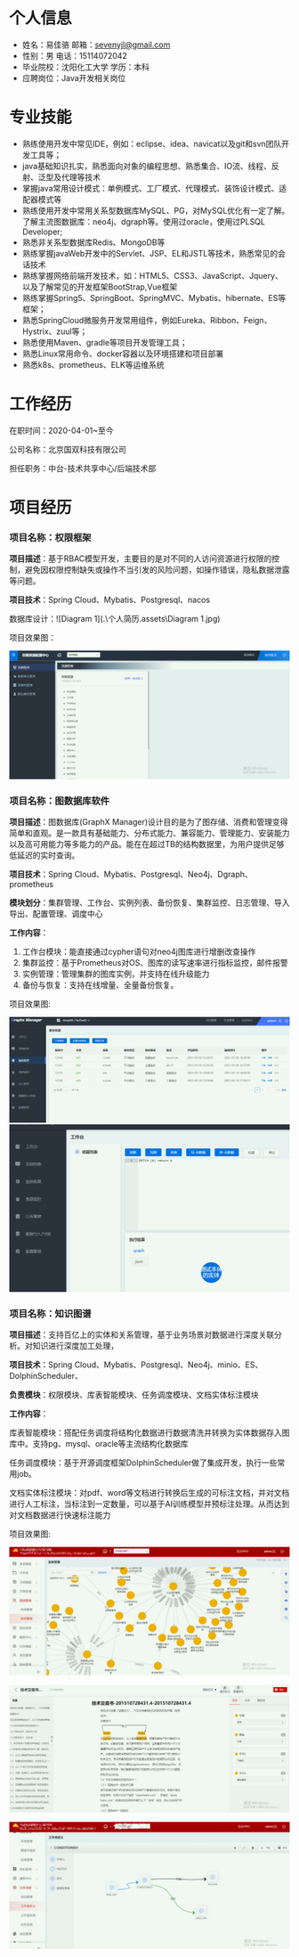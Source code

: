 # 个人信息

- 姓名：易佳骆					       邮箱：sevenyjl@gmail.com
- 性别：男    					           电话：15114072042
- 毕业院校：沈阳化工大学        学历：本科
- 应聘岗位：Java开发相关岗位

# 专业技能

- 熟练使用开发中常见IDE，例如：eclipse、idea、navicat以及git和svn团队开发工具等；
- java基础知识扎实，熟悉面向对象的编程思想、熟悉集合、IO流、线程、反射、泛型及代理等技术
- 掌握java常用设计模式：单例模式、工厂模式、代理模式、装饰设计模式、适配器模式等
- 熟练使用开发中常用关系型数据库MySQL、PG，对MySQL优化有一定了解。了解主流图数据库：neo4j、dgraph等。使用过oracle，使用过PLSQL Developer;
- 熟悉非关系型数据库Redis、MongoDB等
- 熟练掌握javaWeb开发中的Servlet、JSP、EL和JSTL等技术，熟悉常见的会话技术
- 熟练掌握网络前端开发技术，如：HTML5、CSS3、JavaScript、Jquery、以及了解常见的开发框架BootStrap,Vue框架
- 熟练掌握Spring5、SpringBoot、SpringMVC、Mybatis、hibernate、ES等框架；
- 熟悉SpringCloud微服务开发常用组件，例如Eureka、Ribbon、Feign、Hystrix、zuul等；
- 熟悉使用Maven、gradle等项目开发管理工具；
- 熟悉Linux常用命令、docker容器以及环境搭建和项目部署
- 熟悉k8s、prometheus、ELK等运维系统

# 工作经历

在职时间：2020-04-01~至今

公司名称：北京国双科技有限公司

担任职务：中台-技术共享中心/后端技术部

# 项目经历

### **项目名称**：权限框架

**项目描述**：基于RBAC模型开发，主要目的是对不同的人访问资源进行权限的控制，避免因权限控制缺失或操作不当引发的风险问题，如操作错误，隐私数据泄露等问题。

**项目技术**：Spring Cloud、Mybatis、Postgresql、nacos

数据库设计：![Diagram 1](.\个人简历.assets\Diagram 1.jpg)

项目效果图：

![image-20210625215242985](.\个人简历.assets\image-20210625215242985.png)

### **项目名称**：图数据库软件

**项目描述**：图数据库(GraphX Manager)设计目的是为了图存储、消费和管理变得简单和直观。是一款具有基础能力、分布式能力、兼容能力、管理能力、安装能力以及高可用能力等多能力的产品。能在在超过TB的结构数据里，为用户提供足够低延迟的实时查询。

**项目技术**：Spring Cloud、Mybatis、Postgresql、Neo4j、Dgraph、prometheus

**模块划分**：集群管理、工作台、实例列表、备份恢复、集群监控、日志管理、导入导出、配置管理、调度中心

**工作内容**：

1. 工作台模块：能直接通过cypher语句对neo4j图库进行增删改查操作
2. 集群监控：基于Prometheus对OS、图库的读写速率进行指标监控，邮件报警
3. 实例管理：管理集群的图库实例，并支持在线升级能力
4. 备份与恢复：支持在线增量、全量备份恢复。

项目效果图:

![image-20210625223054211](.\个人简历.assets\image-20210625223054211.png)![image-20210625224937641](.\个人简历.assets\image-20210625224937641.png)

### 项目名称：知识图谱

**项目描述**：支持百亿上的实体和关系管理，基于业务场景对数据进行深度关联分析。对知识进行深度加工处理，

**项目技术**：Spring Cloud、Mybatis、Postgresql、Neo4j、minio、ES、DolphinScheduler、

**负责模块**：权限模块、库表智能模块、任务调度模块、文档实体标注模块

**工作内容**：

​	库表智能模块：搭配任务调度将结构化数据进行数据清洗并转换为实体数据存入图库中。支持pg、mysql、oracle等主流结构化数据库

​	任务调度模块：基于开源调度框架DolphinScheduler做了集成开发，执行一些常用job。

​	文档实体标注模块：对pdf、word等文档进行转换后生成的可标注文档，并对文档进行人工标注，当标注到一定数量，可以基于AI训练模型并预标注处理。从而达到对文档数据进行快速标注能力

项目效果图:

![image-20210625230105961](.\个人简历.assets\image-20210625230105961.png)

![image-20210625230554343](.\个人简历.assets\image-20210625230554343.png)

![image-20210625230746524](.\个人简历.assets\image-20210625230746524.png)


















